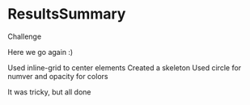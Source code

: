 # ResultsSummary
Challenge

Here we go again :)

Used inline-grid to center elements
Created a skeleton
Used circle for numver and opacity for colors

It was tricky, but all done
